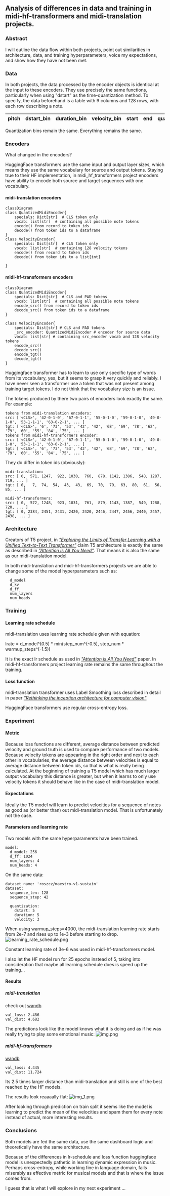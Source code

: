 ## Analysis of differences in data and training in midi-hf-transformers and midi-translation projects.


### Abstract
I will outline the data flow within both projects, point out similarities in architecture, data, and training
hyperparameters, voice my expectations, and show how they have not been met.
### Data
In both projects, the data processed by the encoder objects is identical at the input to these encoders.
They use precisely the same functions, particularly when using "dstart" as the time-quantization method.
To specify, the data beforehand is a table with 9 columns and 128 rows, with each row describing a note.

| pitch | dstart_bin | duration_bin | velocity_bin | start | end | quant_start | quant_duration | velocity | source |
|-------|------------|--------------|--------------|-------|-----|-------------|----------------|----------|--------|

Quantization bins remain the same. Everything remains the same.

### Encoders
What changed in the encoders?

HuggingFace transformers use the same input and output layer sizes, which means they use the same
vocabulary for source and output tokens. Staying true to their HF implementation, in midi_hf_transformers
project encoders have ability to encode both source and target sequences with one vocabulary.
#### midi-translation encoders
```mermaid
classDiagram
class QuantizedMidiEncoder{
    specials: Dict[str]  # CLS token only
    vocab: list[str]  # containing all possible note tokens
    encode() from record to token ids
    decode() from token ids to a dataframe
}
class VelocityEncoder{
    specials: Dict[str]  # CLS token only
    vocab: list[str]  # containing 128 velocity tokens
    encode() from record to token ids
    decode() from token ids to a list[int]

}
```
#### midi-hf-transformers encoders
```mermaid
classDiagram
class QuantizedMidiEncoder{
    specials: Dict[str]  # CLS and PAD tokens
    vocab: list[str]  # containing all possible note tokens
    encode_src() from record to token ids
    decode_src() from token ids to a dataframe
}

class VelocityEncoder{
    specials: Dist[str] # CLS and PAD tokens
    _src_encoder: QuantizedMidiEncoder # encoder for source data
    vocab: list[str] # containing src_encoder vocab and 128 velocity tokens
    encode_src()
    decode_src()
    encode_tgt()
    decode_tgt()
}

```
Huggingface transformer has to learn to use only specific type of words from its vocabulary, yes, but
it seems to grasp it very quickly and reliably. I have never seen a transformer use a token that was not present
among training target tokens. I do not think that the vocabulary size is an issue.

The tokens produced by there two pairs of encoders look exactly the same. For example:
```
tokens from midi-translation encoders:
src: ['<CLS>', '42-0-1-0', '67-0-1-1', '55-0-1-0', '59-0-1-0', '49-0-1-0', '53-1-1-1', '63-0-2-1', ... ]
tgt: ['<CLS>', '6', '73', '53', '42', '42', '68', '69', '78', '62', '79', '60', '55', '84', '75', ... ]
tokens from midi-hf-transformers encoder:
src: ['<CLS>', '42-0-1-0', '67-0-1-1', '55-0-1-0', '59-0-1-0', '49-0-1-0', '53-1-1-1', '63-0-2-1', ... ]
tgt: ['<CLS>', '6', '73', '53', '42', '42', '68', '69', '78', '62', '79', '60', '55', '84', '75', ... ]
```
They do differ in token ids (obviously):
```
midi-translation:
src: [ 0,  571, 1247,  922, 1030,  760,  878, 1142, 1386,  548, 1287,  719, ... ]
tgt: [ 0,   7,  74,  54,  43,  43,  69,  70,  79,  63,  80,  61,  56,  85, ... ]

midi-hf-transformers:
src: [ 0,  572, 1248,  923, 1031,  761,  879, 1143, 1387,  549, 1288,  720, ... ]
tgt: [ 0, 2384, 2451, 2431, 2420, 2420, 2446, 2447, 2456, 2440, 2457, 2438, ... ]
```
### Architecture
Creators of T5 project, in
[*"Exploring the Limits of Transfer Learning with a Unified Text-to-Text Transformer"*](https://arxiv.org/pdf/1910.10683.pdf)
claim T5 architecture is exactly the same as described in [*"Attention is All You Need"*](https://arxiv.org/abs/1706.03762).
That means it is also the same as our midi-translation model.

In both midi-translation and midi-hf-transformers projects we are able to change some of the model hyperparameters
such as:
```
  d_model
  d_kv
  d_ff
  num_layers
  num_heads
```
### Training
#### Learning rate schedule
midi-translation uses learning rate schedule given with equation:

lrate = d_model^(0.5) * min(step_num^(-0.5), step_num * warmup_steps^(-1.5))

It is the exact lr schedule as used in [*"Attention is All You Need"*](https://arxiv.org/abs/1706.03762) paper.
In midi-hf-transformers project learning rate remains the same throughout the training.

#### Loss function
midi-translation transformer uses Label Smoothing loss described in detail in paper [*"Rethinking the inception
architecture for computer vision"*](https://arxiv.org/abs/1512.00567)

HuggingFace transformers use regular cross-entropy loss.

### Experiment
#### Metric
Because loss functions are different, average distance between predicted velocity and ground truth
is used to compare performance of two models.
Because velocity tokens are appearing in the right order and next to each other in vocabularies,
the average distance between velocities is equal to average distance between token ids, so that is what is
really being calculated.
At the beginning of training a T5 model which has much larger output vocabulary this distance is greater,
but when it learns to only use velocity tokens it should behave like in the case of midi-translation model.

#### Expectations
Ideally the T5 model will learn to predict velocities for a sequence of notes as good as (or better than)
out midi-translation model.
That is unfortunately not the case.
#### Parameters and learning rate
Two models with the same hyperparamerets have been trained.
```
model:
  d_model: 256
  d_ff: 1024
  num_layers: 4
  num_heads: 4
```
On the same data:
```
dataset_name: 'roszcz/maestro-v1-sustain'
dataset:
  sequence_len: 128
  sequence_step: 42

  quantization:
    dstart: 5
    duration: 5
    velocity: 3

```
When using warmup_steps=4000, the midi-translation learning rate starts from 2e-7 and rises up to 1e-3 before starting to drop.
![learning_rate_schedule.png](learning_rate_schedule.png)

Constant learning rate of 3e-6 was used in midi-hf-transformers model.

I also let the HF model run for 25 epochs instead of 5, taking into consideration that maybe all
learning schedule does is speed up the training...

#### Results
##### midi-translation
check out [wandb](https://wandb.ai/wmatejuk/midi-transformer/runs/8ph9j07e?workspace=user-wmatejuk)
```
val_loss: 2.486
val_dist: 4.682
```
The predictions look like the model knows what it is doing and as if he was really trying to play some
emotional music:
![img.png](img.png)
##### midi-hf-transformers
[wandb](https://wandb.ai/wmatejuk/midi-hf-transformer/runs/pcgwhde7?workspace=user-wmatejuk)

```
val_loss: 4.445
val_dist: 11.724
```
Its 2.5 times larger distance than midi-translation and still is one of the best reached by the HF models.

The results look reaaaally flat:
![img_1.png](img_1.png)

After looking through prediction on train split it seems like the model is learning to predict the mean
of the velocities and spam them for every note instead of actual, more interesting results.

### Conclusions

Both models are fed the same data, use the same dashboard logic and theoretically have the same architecture.

Because of the differences in lr-schedule and loss function huggingface model is unexpectedly pathetic in learning
dynamic expression in music.
Perhaps cross-entropy, while working fine in language domain, fails miserably as effective
metric for musical models and that is where the issue comes from.

I guess that is what I will explore in my next experiment ...
